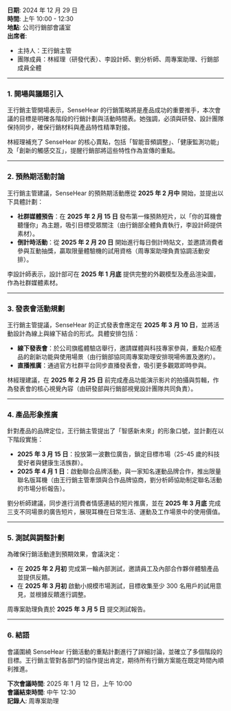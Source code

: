 **日期**: 2024 年 12 月 29 日  
**時間**: 上午 10:00 - 12:30  
**地點**: 公司行銷部會議室  
**出席者**:

- 主持人：王行銷主管
- 團隊成員：林經理（研發代表）、李設計師、劉分析師、周專案助理、行銷部成員全體

---

### **1. 開場與議題引入**

王行銷主管開場表示，SenseHear 的行銷策略將是產品成功的重要推手，本次會議的目標是明確各階段的行銷計劃與活動時間表。她強調，必須與研發、設計團隊保持同步，確保行銷材料與產品特性精準對接。

林經理補充了 SenseHear 的核心賣點，包括「智能音頻調整」、「健康監測功能」及「創新的觸感交互」，提醒行銷部將這些特性作為宣傳的重點。

---

### **2. 預熱期活動討論**

王行銷主管建議，SenseHear 的預熱期活動應從 **2025 年 2 月中** 開始，並提出以下具體計劃：

- **社群媒體預告**：在 **2025 年 2 月 15 日** 發布第一條預熱短片，以「你的耳機會聽懂你」為主題，吸引目標受眾關注（由行銷部全體負責執行，李設計師提供素材）。
- **倒計時活動**：從 **2025 年 2 月 20 日** 開始進行每日倒計時貼文，並邀請消費者參與互動抽獎，贏取限量體驗機的試用資格（周專案助理負責協調活動安排）。

李設計師表示，設計部可在 **2025 年 1 月底** 提供完整的外觀模型及產品渲染圖，作為社群媒體素材。

---

### **3. 發表會活動規劃**

王行銷主管提議，SenseHear 的正式發表會應定在 **2025 年 3 月 10 日**，並將活動設計為線上與線下結合的形式。具體安排包括：

- **線下發表會**：於公司旗艦體驗店舉行，邀請媒體與科技專家參與，重點介紹產品的創新功能與使用場景（由行銷部協同周專案助理安排現場佈置及邀約）。
- **直播推廣**：通過官方社群平台同步直播發表會，吸引更多觀眾即時參與。

林經理建議，在 **2025 年 2 月 25 日** 前完成產品功能演示影片的拍攝與剪輯，作為發表會的核心視覺內容（由研發部與行銷部視覺設計團隊共同負責）。

---

### **4. 產品形象推廣**

針對產品的品牌定位，王行銷主管提出了「智感新未來」的形象口號，並計劃在以下階段實施：

- **2025 年 3 月 15 日**：投放第一波數位廣告，鎖定目標市場（25-45 歲的科技愛好者與健康生活族群）。
- **2025 年 4 月 1 日**：啟動聯合品牌活動，與一家知名運動品牌合作，推出限量聯名版耳機（由王行銷主管牽頭與合作品牌協商，劉分析師協助制定聯名活動的市場分析報告）。

劉分析師建議，同步進行消費者情感連結的短片推廣，並在 **2025 年 3 月底** 完成三支不同場景的廣告短片，展現耳機在日常生活、運動及工作場景中的使用價值。

---

### **5. 測試與調整計劃**

為確保行銷活動達到預期效果，會議決定：

- 在 **2025 年 2 月初** 完成第一輪內部測試，邀請員工及內部合作夥伴體驗產品並提供反饋。
- 在 **2025 年 3 月初** 啟動小規模市場測試，目標收集至少 300 名用戶的試用意見，並根據反饋進行調整。

周專案助理負責於 **2025 年 3 月 5 日** 提交測試報告。

---

### **6. 結語**

會議圍繞 SenseHear 行銷活動的重點計劃進行了詳細討論，並確立了多個階段的目標。王行銷主管對各部門的協作提出肯定，期待所有行銷方案能在既定時間內順利推進。

**下次會議時間**: 2025 年 1 月 12 日，上午 10:00  
**會議結束時間**: 中午 12:30  
**記錄人**: 周專案助理
